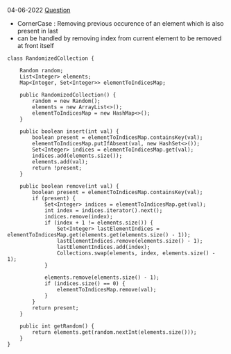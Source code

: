 04-06-2022
[Question](https://leetcode.com/problems/insert-delete-getrandom-o1-duplicates-allowed/)

* CornerCase : Removing previous occurence of an element which is also present in last 
* can be handled by removing index from current element to be removed at front itself
```
class RandomizedCollection {

    Random random;
    List<Integer> elements;
    Map<Integer, Set<Integer>> elementToIndicesMap;
    
    public RandomizedCollection() {
        random = new Random();
        elements = new ArrayList<>();
        elementToIndicesMap = new HashMap<>();
    }
    
    public boolean insert(int val) {
        boolean present = elementToIndicesMap.containsKey(val);
        elementToIndicesMap.putIfAbsent(val, new HashSet<>());
        Set<Integer> indices = elementToIndicesMap.get(val);
        indices.add(elements.size());
        elements.add(val);
        return !present;
    }
    
    public boolean remove(int val) {
        boolean present = elementToIndicesMap.containsKey(val);
        if (present) {
            Set<Integer> indices = elementToIndicesMap.get(val);
            int index = indices.iterator().next();
            indices.remove(index);
            if (index + 1 != elements.size()) {
                Set<Integer> lastElementIndices = elementToIndicesMap.get(elements.get(elements.size() - 1));
                lastElementIndices.remove(elements.size() - 1);
                lastElementIndices.add(index);
                Collections.swap(elements, index, elements.size() - 1);
            }
            
            elements.remove(elements.size() - 1);
            if (indices.size() == 0) {
                elementToIndicesMap.remove(val);
            }
        }
        return present;
    }
    
    public int getRandom() {
        return elements.get(random.nextInt(elements.size()));
    }
}
```
